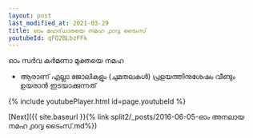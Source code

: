 ```yaml
---
layout: post
last_modified_at: 2021-03-29
title: ഓം മഹദ്‌ധാരയെ നമഹ ൧൦൮ ടൈംസ്
youtubeId: qFQ2BLbzFFk
---
```

 
 
 ഓം സർവ കർമണാ മുക്തയെ നമഹ 
 
 -  ആരാണ് എല്ലാ ജോലികളും (ചുമതലകൾ) പ്രളയത്തിനുശേഷം വീണ്ടും ഉയരാൻ ഇടയാക്കുന്നത് 
 
  
 
  
 
 
 
 
 
 


{% include youtubePlayer.html id=page.youtubeId %}
 
[Next]({{ site.baseurl }}{% link  split2/_posts/2016-06-05-ഓം അനലായ നമഹ ൧൦൮ ടൈംസ്.md%})
 
